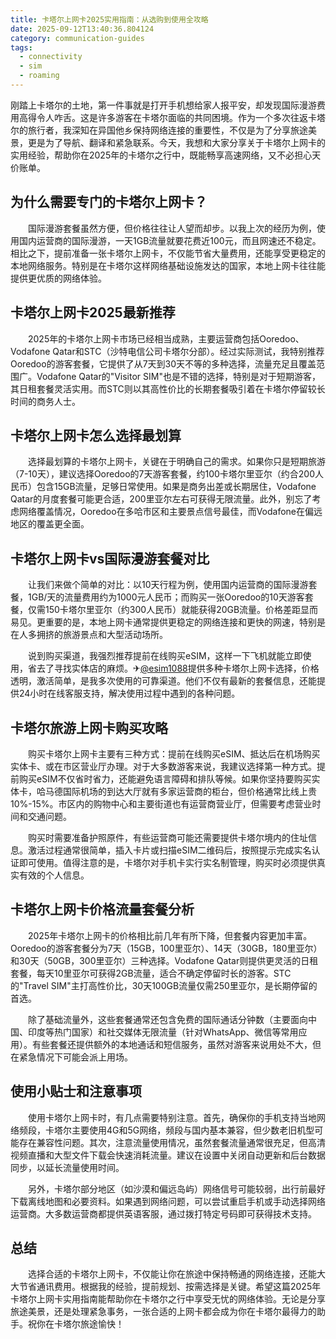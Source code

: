 ```yaml
---
title: 卡塔尔上网卡2025实用指南：从选购到使用全攻略
date: 2025-09-12T13:40:36.804124
category: communication-guides
tags:
  - connectivity
  - sim
  - roaming
---
```


刚踏上卡塔尔的土地，第一件事就是打开手机想给家人报平安，却发现国际漫游费用高得令人咋舌。这是许多游客在卡塔尔面临的共同困境。作为一个多次往返卡塔尔的旅行者，我深知在异国他乡保持网络连接的重要性，不仅是为了分享旅途美景，更是为了导航、翻译和紧急联系。今天，我想和大家分享关于卡塔尔上网卡的实用经验，帮助你在2025年的卡塔尔之行中，既能畅享高速网络，又不必担心天价账单。

## 为什么需要专门的卡塔尔上网卡？

　　国际漫游套餐虽然方便，但价格往往让人望而却步。以我上次的经历为例，使用国内运营商的国际漫游，一天1GB流量就要花费近100元，而且网速还不稳定。相比之下，提前准备一张卡塔尔上网卡，不仅能节省大量费用，还能享受更稳定的本地网络服务。特别是在卡塔尔这样网络基础设施发达的国家，本地上网卡往往能提供更优质的网络体验。

## 卡塔尔上网卡2025最新推荐

　　2025年的卡塔尔上网卡市场已经相当成熟，主要运营商包括Ooredoo、Vodafone Qatar和STC（沙特电信公司卡塔尔分部）。经过实际测试，我特别推荐Ooredoo的游客套餐，它提供了从7天到30天不等的多种选择，流量充足且覆盖范围广。Vodafone Qatar的"Visitor SIM"也是不错的选择，特别是对于短期游客，其日租套餐灵活实用。而STC则以其高性价比的长期套餐吸引着在卡塔尔停留较长时间的商务人士。

## 卡塔尔上网卡怎么选择最划算

　　选择最划算的卡塔尔上网卡，关键在于明确自己的需求。如果你只是短期旅游（7-10天），建议选择Ooredoo的7天游客套餐，约100卡塔尔里亚尔（约合200人民币）包含15GB流量，足够日常使用。如果是商务出差或长期居住，Vodafone Qatar的月度套餐可能更合适，200里亚尔左右可获得无限流量。此外，别忘了考虑网络覆盖情况，Ooredoo在多哈市区和主要景点信号最佳，而Vodafone在偏远地区的覆盖更全面。

## 卡塔尔上网卡vs国际漫游套餐对比

　　让我们来做个简单的对比：以10天行程为例，使用国内运营商的国际漫游套餐，1GB/天的流量费用约为1000元人民币；而购买一张Ooredoo的10天游客套餐，仅需150卡塔尔里亚尔（约300人民币）就能获得20GB流量。价格差距显而易见。更重要的是，本地上网卡通常提供更稳定的网络连接和更快的网速，特别是在人多拥挤的旅游景点和大型活动场所。

　　说到购买渠道，我强烈推荐提前在线购买eSIM，这样一下飞机就能立即使用，省去了寻找实体店的麻烦。✈[@esim1088](https://t.me/s/esim1088)提供多种卡塔尔上网卡选择，价格透明，激活简单，是我多次使用的可靠渠道。他们不仅有最新的套餐信息，还能提供24小时在线客服支持，解决使用过程中遇到的各种问题。

## 卡塔尔旅游上网卡购买攻略

　　购买卡塔尔上网卡主要有三种方式：提前在线购买eSIM、抵达后在机场购买实体卡、或在市区营业厅办理。对于大多数游客来说，我建议选择第一种方式。提前购买eSIM不仅省时省力，还能避免语言障碍和排队等候。如果你坚持要购买实体卡，哈马德国际机场的到达大厅就有多家运营商的柜台，但价格通常比线上贵10%-15%。市区内的购物中心和主要街道也有运营商营业厅，但需要考虑营业时间和交通问题。

　　购买时需要准备护照原件，有些运营商可能还需要提供卡塔尔境内的住址信息。激活过程通常很简单，插入卡片或扫描eSIM二维码后，按照提示完成实名认证即可使用。值得注意的是，卡塔尔对手机卡实行实名制管理，购买时必须提供真实有效的个人信息。

## 卡塔尔上网卡价格流量套餐分析

　　2025年卡塔尔上网卡的价格相比前几年有所下降，但套餐内容更加丰富。Ooredoo的游客套餐分为7天（15GB，100里亚尔）、14天（30GB，180里亚尔）和30天（50GB，300里亚尔）三种选择。Vodafone Qatar则提供更灵活的日租套餐，每天10里亚尔可获得2GB流量，适合不确定停留时长的游客。STC的"Travel SIM"主打高性价比，30天100GB流量仅需250里亚尔，是长期停留的首选。

　　除了基础流量外，这些套餐通常还包含免费的国际通话分钟数（主要面向中国、印度等热门国家）和社交媒体无限流量（针对WhatsApp、微信等常用应用）。有些套餐还提供额外的本地通话和短信服务，虽然对游客来说用处不大，但在紧急情况下可能会派上用场。

## 使用小贴士和注意事项

　　使用卡塔尔上网卡时，有几点需要特别注意。首先，确保你的手机支持当地网络频段，卡塔尔主要使用4G和5G网络，频段与国内基本兼容，但少数老旧机型可能存在兼容性问题。其次，注意流量使用情况，虽然套餐流量通常很充足，但高清视频直播和大型文件下载会快速消耗流量。建议在设置中关闭自动更新和后台数据同步，以延长流量使用时间。

　　另外，卡塔尔部分地区（如沙漠和偏远岛屿）网络信号可能较弱，出行前最好下载离线地图和必要资料。如果遇到网络问题，可以尝试重启手机或手动选择网络运营商。大多数运营商都提供英语客服，通过拨打特定号码即可获得技术支持。

## 总结

　　选择合适的卡塔尔上网卡，不仅能让你在旅途中保持畅通的网络连接，还能大大节省通讯费用。根据我的经验，提前规划、按需选择是关键。希望这篇2025年卡塔尔上网卡实用指南能帮助你在卡塔尔之行中享受无忧的网络体验。无论是分享旅途美景，还是处理紧急事务，一张合适的上网卡都会成为你在卡塔尔最得力的助手。祝你在卡塔尔旅途愉快！